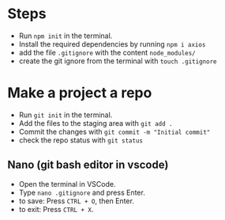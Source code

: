 # Steps

- Run `npm init` in the terminal.
- Install the required dependencies by running `npm i axios`
- add the file `.gitignore` with the content `node_modules/`
- create the git ignore from the terminal with `touch .gitignore`

# Make a project a repo

- Run `git init` in the terminal.
- Add the files to the staging area with `git add .`
- Commit the changes with `git commit -m "Initial commit"`
- check the repo status with `git status`

## Nano (git bash editor in vscode)

- Open the terminal in VSCode.
- Type `nano .gitignore` and press Enter.
- to save: Press `CTRL + O`, then Enter.
- to exit: Press `CTRL + X`.
